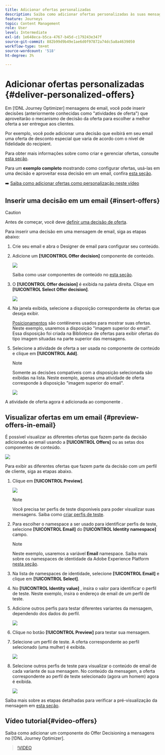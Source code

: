 ```yaml
---
title: Adicionar ofertas personalizadas
description: Saiba como adicionar ofertas personalizadas às suas mensagens
feature: Journeys
topic: Content Management
role: User
level: Intermediate
exl-id: 1e648eca-b5ca-4767-b45d-c179243e347f
source-git-commit: 882b99d9b49e1ae6d0f97872a74dc5a8a4639050
workflow-type: tm+mt
source-wordcount: '518'
ht-degree: 3%

---
```


# Adicionar ofertas personalizadas {#deliver-personalized-offers}

Em [!DNL Journey Optimizer] mensagens de email, você pode inserir decisões (anteriormente conhecidas como &quot;atividades de oferta&quot;) que aproveitarão o mecanismo de decisão da oferta para escolher a melhor oferta a ser entregue aos clientes.

Por exemplo, você pode adicionar uma decisão que exibirá em seu email uma oferta de desconto especial que varia de acordo com o nível de fidelidade do recipient.

Para obter mais informações sobre como criar e gerenciar ofertas, consulte [esta seção](../offers/get-started/starting-offer-decisioning.md).

Para um **exemplo completo** mostrando como configurar ofertas, usá-las em uma decisão e aproveitar essa decisão em um email, confira [esta seção](../offers/offers-e2e.md#insert-decision-in-email).

➡️ [Saiba como adicionar ofertas como personalização neste vídeo](#video-offers)

## Inserir uma decisão em um email {#insert-offers}

>[!CAUTION]
>
>Antes de começar, você deve [definir uma decisão de oferta](../offers/offer-activities/create-offer-activities.md).

Para inserir uma decisão em uma mensagem de email, siga as etapas abaixo:

1. Crie seu email e abra o Designer de email para configurar seu conteúdo.

1. Adicione um **[!UICONTROL Offer decision]** componente de conteúdo.

   ![](assets/deliver-offer-component.png)

   Saiba como usar componentes de conteúdo no [esta seção](content-components.md).

1. O **[!UICONTROL Offer decision]** é exibida na paleta direita. Clique em **[!UICONTROL Select Offer decision]**.

   ![](assets/deliver-offer-tab.png)

1. Na janela exibida, selecione a disposição correspondente às ofertas que deseja exibir.

   [Posicionamentos](../offers/offer-library/creating-placements.md) são contêineres usados para mostrar suas ofertas. Neste exemplo, usaremos a disposição &quot;imagem superior do email&quot;. Essa disposição foi criada na Biblioteca de ofertas para exibir ofertas do tipo imagem situadas na parte superior das mensagens.

1. Selecione a atividade de oferta a ser usada no componente de conteúdo e clique em **[!UICONTROL Add]**.

   >[!NOTE]
   >
   >Somente as decisões compatíveis com a disposição selecionada são exibidas na lista. Neste exemplo, apenas uma atividade de oferta corresponde à disposição &quot;imagem superior do email&quot;.

   ![](assets/deliver-offer-placement.png)

A atividade de oferta agora é adicionada ao componente .


## Visualizar ofertas em um email {#preview-offers-in-email}

É possível visualizar as diferentes ofertas que fazem parte da decisão adicionada ao email usando a **[!UICONTROL Offers]** ou as setas dos componentes de conteúdo.

![](assets/deliver-offer-preview.png)

Para exibir as diferentes ofertas que fazem parte da decisão com um perfil de cliente, siga as etapas abaixo.

1. Clique em **[!UICONTROL Preview]**.

   ![](assets/deliver-offer-preview-button.png)

   >[!NOTE]
   >
   >Você precisa ter perfis de teste disponíveis para poder visualizar suas mensagens. Saiba como [criar perfis de teste](../building-journeys/creating-test-profiles.md).

1. Para escolher o namespace a ser usado para identificar perfis de teste, selecione **[!UICONTROL Email]** do **[!UICONTROL Identity namespace]** campo.

   >[!NOTE]
   >
   >Neste exemplo, usaremos a variável **Email** namespace. Saiba mais sobre os namespaces de identidade da Adobe Experience Platform [nesta seção](../start/get-started-identity.md).

1. Na lista de namespaces de identidade, selecione **[!UICONTROL Email]** e clique em **[!UICONTROL Select]**.

1. No **[!UICONTROL Identity value]** , insira o valor para identificar o perfil de teste. Neste exemplo, insira o endereço de email de um perfil de teste.

   <!--For example enter smith@adobe.com and click the **[!UICONTROL Add profile]** button.-->

1. Adicione outros perfis para testar diferentes variantes da mensagem, dependendo dos dados do perfil.

   ![](assets/deliver-offer-test-profiles.png)

1. Clique no botão **[!UICONTROL Preview]** para testar sua mensagem.

1. Selecione um perfil de teste. A oferta correspondente ao perfil selecionado (uma mulher) é exibida.

   ![](assets/deliver-offer-test-profile-female-preview.png)

1. Selecione outros perfis de teste para visualizar o conteúdo de email de cada variante de sua mensagem. No conteúdo da mensagem, a oferta correspondente ao perfil de teste selecionado (agora um homem) agora é exibida.

   ![](assets/deliver-offer-test-profile-male-preview.png)

Saiba mais sobre as etapas detalhadas para verificar a pré-visualização da mensagem em [esta seção](#preview-your-messages).

## Vídeo tutorial{#video-offers}

Saiba como adicionar um componente do Offer Decisioning a mensagens no [!DNL Journey Optimizer].

>[!VIDEO](https://video.tv.adobe.com/v/334088?quality=12)

